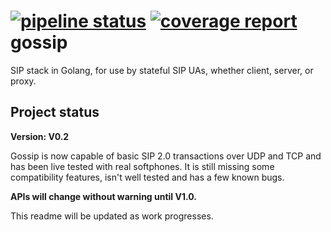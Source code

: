 [![pipeline status](https://gitlab.getweave.com/weave-lab/comm/gossip/badges/master/pipeline.svg)](https://gitlab.getweave.com/weave-lab/comm/gossip/commits/master)
[![coverage report](https://gitlab.getweave.com/weave-lab/comm/gossip/badges/master/coverage.svg)](https://gitlab.getweave.com/weave-lab/comm/gossip/commits/master)
gossip
======

SIP stack in Golang, for use by stateful SIP UAs, whether client, server, or proxy.


Project status
--------------

**Version: V0.2**

Gossip is now capable of basic SIP 2.0 transactions over UDP and TCP and has been live tested with real softphones.
It is still missing some compatibility features, isn't well tested and has a few known bugs.

**APIs will change without warning until V1.0.**

This readme will be updated as work progresses.
